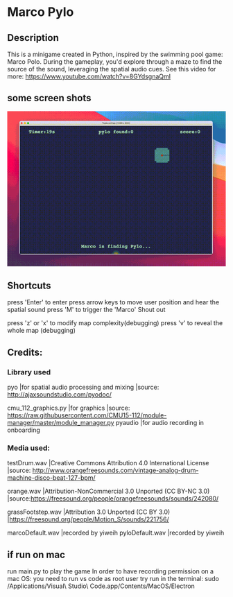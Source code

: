# Marco Pylo
## Description
This is a minigame created in Python, inspired by the swimming pool game: Marco Polo.
During the gameplay, you'd explore through a maze to find the source of the sound, leveraging the spatial audio cues.
See this video for more:
https://www.youtube.com/watch?v=8GYdsgnaQmI

## some screen shots
![image](https://github.com/yiiwii/MarcoPylo/blob/main/marco_callout.gif
)

## Shortcuts
press 'Enter' to enter
press arrow keys to move user position and hear the spatial sound
press 'M' to trigger the 'Marco' Shout out

press 'z' or 'x' to modify map complexity(debugging)
press 'v' to reveal the whole map (debugging)

## Credits:
### Library used
pyo                   |for spatial audio processing and mixing
                        |source: http://ajaxsoundstudio.com/pyodoc/

cmu_112_graphics.py   |for graphics 
                        |source: https://raw.githubusercontent.com/CMU15-112/module-manager/master/module_manager.py
pyaudio               |for audio recording in onboarding


### Media used:
testDrum.wav          |Creative Commons Attribution 4.0 International License
                        |source: http://www.orangefreesounds.com/vintage-analog-drum-machine-disco-beat-127-bpm/

orange.wav            |Attribution-NonCommercial 3.0 Unported (CC BY-NC 3.0)
                        |source:https://freesound.org/people/orangefreesounds/sounds/242080/


grassFootstep.wav     |Attribution 3.0 Unported (CC BY 3.0)
                        |https://freesound.org/people/Motion_S/sounds/221756/

marcoDefault.wav      |recorded by yiweih
pyloDefault.wav       |recorded by yiweih


## if run on mac
run main.py to play the game
In order to have recording permission on a mac OS:
you need to run vs code as root user
try run in the terminal: sudo /Applications/Visual\ Studio\ Code.app/Contents/MacOS/Electron
